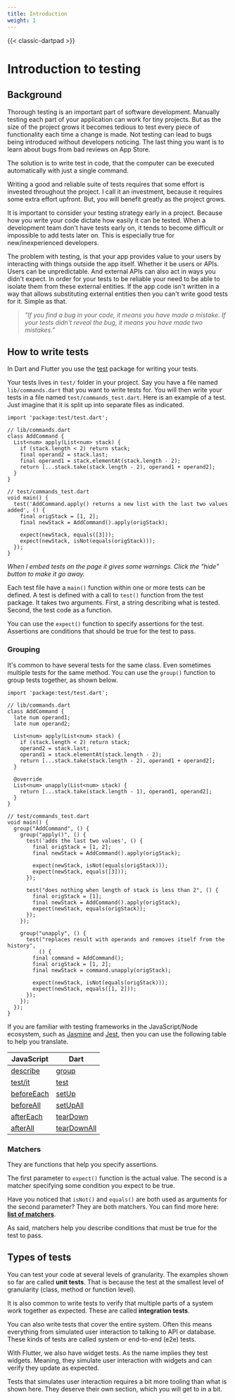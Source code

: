 ```yaml
---
title: Introduction
weight: 1
---
```


{{< classic-dartpad >}}

# Introduction to testing

## Background

Thorough testing is an important part of software development.
Manually testing each part of your application can work for tiny projects.
But as the size of the project grows it becomes tedious to test every
piece of functionality each time a change is made.
Not testing can lead to bugs being introduced without developers noticing.
The last thing you want is to learn about bugs from bad reviews on App Store.

<script src="https://unpkg.com/@dotlottie/player-component@2.7.12/dist/dotlottie-player.mjs" type="module"></script><dotlottie-player src="https://lottie.host/b3cfed52-1978-447c-a620-cca17590b5c8/WhfOde4csu.lottie" background="transparent" speed="1" style="width: 300px; height: 300px" direction="1" playMode="normal" loop controls autoplay></dotlottie-player>

The solution is to write test in code, that the computer can be executed
automatically with just a single command.

Writing a good and reliable suite of tests requires that some effort is
invested throughout the project.
I call it an investment, because it requires some extra effort upfront.
But, you will benefit greatly as the project grows.

It is important to consider your testing strategy early in a project.
Because how you write your code dictate how easily it can be tested.
When a development team don't have tests early on, it tends to become difficult
or impossible to add tests later on.
This is especially true for new/inexperienced developers.

The problem with testing, is that your app provides value to your users
by interacting with things outside the app itself.
Whether it be users or APIs.
Users can be unpredictable.
And external APIs can also act in ways you didn't expect.
In order for your tests to be reliable your need to be able to isolate them
from these external entities.
If the app code isn't written in a way that allows substituting external
entities then you can't write good tests for it.
Simple as that.

> _"If you find a bug in your code, it means you have made a mistake. If your
> tests didn't reveal the bug, it means you have made two mistakes."_

## How to write tests

In Dart and Flutter you use the [test](https://pub.dev/packages/test) package
for writing your tests.

Your tests lives in `test/` folder in your project.
Say you have a file named `lib/commands.dart` that you want to write tests for.
You will then write your tests in a file named `test/commands_test.dart`.
Here is an example of a test.
Just imagine that it is split up into separate files as indicated.

```run-dartpad:theme-dark:mode-dart:run-false:width-100%:height-500px
import 'package:test/test.dart';

// lib/commands.dart
class AddCommand {
  List<num> apply(List<num> stack) {
    if (stack.length < 2) return stack;
    final operand2 = stack.last;
    final operand1 = stack.elementAt(stack.length - 2);
    return [...stack.take(stack.length - 2), operand1 + operand2];
  }
}

// test/commands_test.dart
void main() {
  test('AddCommand.apply() returns a new list with the last two values added', () {
    final origStack = [1, 2];
    final newStack = AddCommand().apply(origStack);

    expect(newStack, equals([3]));
    expect(newStack, isNot(equals(origStack)));
  });
}
```

_When I embed tests on the page it gives some warnings.
Click the "hide" button to make it go away._

Each test file have a `main()` function within one or more tests can be
defined.
A test is defined with a call to `test()` function from the test package.
It takes two arguments.
First, a string describing what is tested.
Second, the test code as a function.

You can use the `expect()` function to specify assertions for the test.
Assertions are conditions that should be true for the test to pass.

### Grouping

It's common to have several tests for the same class.
Even sometimes multiple tests for the same method.
You can use the `group()` function to group tests together, as shown below.

```run-dartpad:theme-dark:mode-dart:run-false:width-100%:height-720px
import 'package:test/test.dart';

// lib/commands.dart
class AddCommand {
  late num operand1;
  late num operand2;

  List<num> apply(List<num> stack) {
    if (stack.length < 2) return stack;
    operand2 = stack.last;
    operand1 = stack.elementAt(stack.length - 2);
    return [...stack.take(stack.length - 2), operand1 + operand2];
  }

  @override
  List<num> unapply(List<num> stack) {
    return [...stack.take(stack.length - 1), operand1, operand2];
  }
}

// test/commands_test.dart
void main() {
  group("AddCommand", () {
    group("apply()", () {
      test('adds the last two values', () {
        final origStack = [1, 2];
        final newStack = AddCommand().apply(origStack);

        expect(newStack, isNot(equals(origStack)));
        expect(newStack, equals([3]));
      });

      test("does nothing when length of stack is less than 2", () {
        final origStack = [1];
        final newStack = AddCommand().apply(origStack);
        expect(newStack, equals(origStack));
      });
    });

    group("unapply", () {
      test("replaces result with operands and removes itself from the history",
          () {
        final command = AddCommand();
        final origStack = [1, 2];
        final newStack = command.unapply(origStack);

        expect(newStack, isNot(equals(origStack)));
        expect(newStack, equals([1, 2]));
      });
    });
  });
}
```

If you are familiar with testing frameworks in the JavaScript/Node ecosystem,
such as [Jasmine](https://jasmine.github.io/) and [Jest](https://jestjs.io/),
then you can use the following table to help you translate.

| JavaScript                                                    | Dart                                                                           |
| ------------------------------------------------------------- | ------------------------------------------------------------------------------ |
| [describe](https://jestjs.io/docs/api#describename-fn)        | [group](https://pub.dev/documentation/test/latest/test/group.html)             |
| [test/it](https://jestjs.io/docs/api#testname-fn-timeout)     | [test](https://pub.dev/documentation/test/latest/test/test.html)               |
| [beforeEach](https://jestjs.io/docs/api#beforeeachfn-timeout) | [setUp](https://pub.dev/documentation/test/latest/test/setUp.html)             |
| [beforeAll](https://jestjs.io/docs/api#beforeallfn-timeout)   | [setUpAll](https://pub.dev/documentation/test/latest/test/setUpAll.html)       |
| [afterEach](https://jestjs.io/docs/api#aftereachfn-timeout)   | [tearDown](https://pub.dev/documentation/test/latest/test/tearDown.html)       |
| [afterAll](https://jestjs.io/docs/api#afterallfn-timeout)     | [tearDownAll](https://pub.dev/documentation/test/latest/test/tearDownAll.html) |

### Matchers

They are functions that help you specify assertions.

The first parameter to `expect()` function is the actual value.
The second is a matcher specifying some condition you expect to be true.

Have you noticed that `isNot()` and `equals()` are both used as arguments for
the second parameter?
They are both matchers.
You can find more here: [**list of matchers**](https://pub.dev/documentation/matcher/latest/matcher/).

As said, matchers help you describe conditions that must be true for the test
to pass.

## Types of tests

You can test your code at several levels of granularity.
The examples shown so far are called **unit tests**.
That is because the test at the smallest level of granularity (class, method
or function level).

It is also common to write tests to verify that multiple parts of a system work
together as expected.
These are called **integration tests**.

You can also write tests that cover the entire system.
Often this means everything from simulated user interaction to talking to API
or database.
These kinds of tests are called system or end-to-end (e2e) tests.

With Flutter, we also have widget tests.
As the name implies they test widgets.
Meaning, they simulate user interaction with widgets and can verify they update
as expected.

Tests that simulates user interaction requires a bit more tooling than what is
shown here.
They deserve their own section, which you will get to in a bit.
